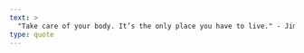 ```yaml
---
text: >
  "Take care of your body. It’s the only place you have to live." - Jim Rohn
type: quote
---
```

